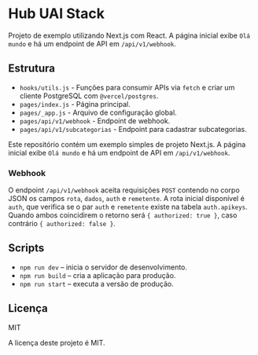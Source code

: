 # Hub UAI Stack


Projeto de exemplo utilizando Next.js com React.
A página inicial exibe `Olá mundo` e há um endpoint de API em `/api/v1/webhook`.

## Estrutura

- `hooks/utils.js` - Funções para consumir APIs via `fetch` e criar um cliente PostgreSQL com `@vercel/postgres`.
- `pages/index.js` - Página principal.
- `pages/_app.js` - Arquivo de configuração global.
- `pages/api/v1/webhook` - Endpoint de webhook.
- `pages/api/v1/subcategorias` - Endpoint para cadastrar subcategorias.

 Este repositório contém um exemplo simples de projeto Next.js. A página inicial exibe `Olá mundo` e há um endpoint de API em `/api/v1/webhook`.

### Webhook

O endpoint `/api/v1/webhook` aceita requisições `POST` contendo no corpo JSON os campos `rota`, `dados`, `auth` e `remetente`. A rota inicial disponível é `auth`, que verifica se o par `auth` e `remetente` existe na tabela `auth.apikeys`. Quando ambos coincidirem o retorno será `{ authorized: true }`, caso contrário `{ authorized: false }`.


## Scripts

- `npm run dev` – inicia o servidor de desenvolvimento.
- `npm run build` – cria a aplicação para produção.
- `npm run start` – executa a versão de produção.

## Licença

MIT

A licença deste projeto é MIT.

